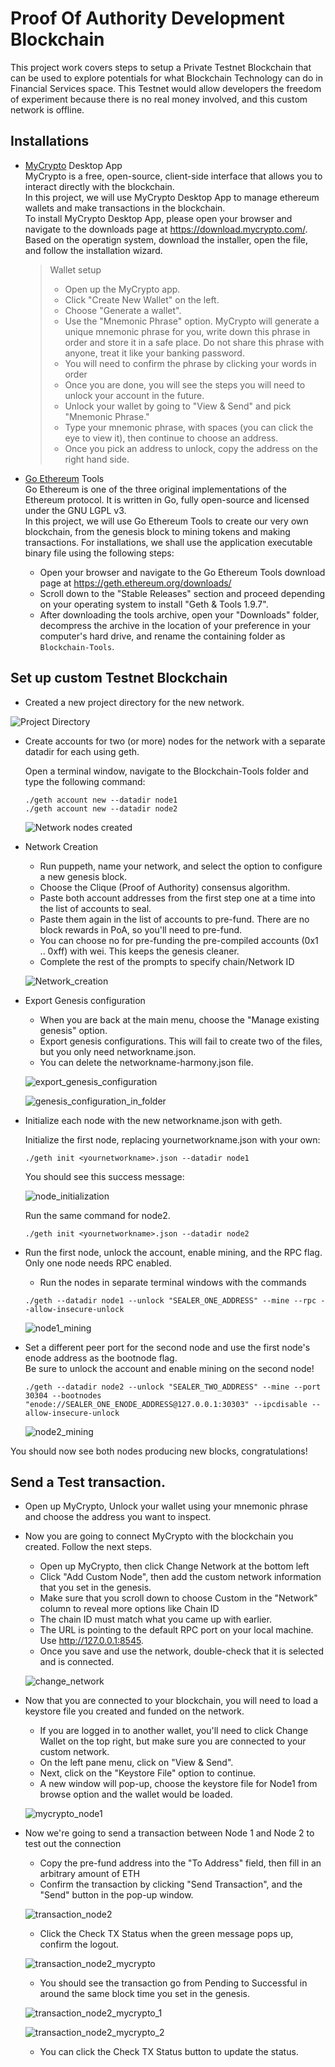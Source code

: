 # Proof Of Authority Development Blockchain
This project work covers steps to setup a Private Testnet Blockchain that can be used to explore potentials for what Blockchain Technology can do in Financial Services space. This Testnet would allow developers the freedom of experiment because there is no real money involved, and this custom network is offline.

## Installations
- [MyCrypto](https://www.mycrypto.com/) Desktop App  
MyCrypto is a free, open-source, client-side interface that allows you to interact directly with the blockchain.  
In this project, we will use MyCrypto Desktop App to manage ethereum wallets and make transactions in the blockchain.  
To install MyCrypto Desktop App, please open your browser and navigate to the downloads page at https://download.mycrypto.com/.  
Based on the operatign system, download the installer, open the file, and follow the installation wizard.
    > Wallet setup
    > * Open up the MyCrypto app.
    > * Click "Create New Wallet" on the left.
    > * Choose "Generate a wallet".
    > * Use the "Mnemonic Phrase" option. MyCrypto will generate a unique mnemonic phrase for you, write down this phrase in order and store it in a safe place. Do not share this phrase with anyone, treat it like your banking password.
    > * You will need to confirm the phrase by clicking your words in order
    > * Once you are done, you will see the steps you will need to unlock your account in the future.
    > * Unlock your wallet by going to "View & Send" and pick "Mnemonic Phrase."
    > * Type your mnemonic phrase, with spaces (you can click the eye to view it), then continue to choose an address.
    > * Once you pick an address to unlock, copy the address on the right hand side.



- [Go Ethereum](https://geth.ethereum.org/) Tools  
Go Ethereum is one of the three original implementations of the Ethereum protocol. It is written in Go, fully open-source and licensed under the GNU LGPL v3.  
In this project, we will use Go Ethereum Tools to create our very own blockchain, from the genesis block to mining tokens and making transactions.
For installations, we shall use the application executable binary file using the following steps:  
  * Open your browser and navigate to the Go Ethereum Tools download page at https://geth.ethereum.org/downloads/
  * Scroll down to the "Stable Releases" section and proceed depending on your operating system to install "Geth & Tools 1.9.7".
  * After downloading the tools archive, open your "Downloads" folder, decompress the archive in the location of your preference in your computer's hard drive, and rename the containing folder as `Blockchain-Tools`.


## Set up custom Testnet Blockchain 

- Created a new project directory for the new network.  

![Project Directory](Screenshots/Project_Directory.png)

- Create accounts for two (or more) nodes for the network with a separate datadir for each using geth. 

  Open a terminal window, navigate to the Blockchain-Tools folder and type the following command:
  ```
  ./geth account new --datadir node1
  ./geth account new --datadir node2
  ```  
  
  ![Network nodes created](Screenshots/Network_nodes_created.png)


- Network Creation
  * Run puppeth, name your network, and select the option to configure a new genesis block.
  * Choose the Clique (Proof of Authority) consensus algorithm.  
  * Paste both account addresses from the first step one at a time into the list of accounts to seal.  
  * Paste them again in the list of accounts to pre-fund. There are no block rewards in PoA, so you'll need to pre-fund.  
  * You can choose no for pre-funding the pre-compiled accounts (0x1 .. 0xff) with wei. This keeps the genesis cleaner.  
  * Complete the rest of the prompts to specify chain/Network ID  
  
  ![Network_creation](Screenshots/Network_creation.png)


- Export Genesis configuration

    * When you are back at the main menu, choose the "Manage existing genesis" option.  
    * Export genesis configurations. This will fail to create two of the files, but you only need networkname.json. 
    * You can delete the networkname-harmony.json file.  
    
    ![export_genesis_configuration](Screenshots/export_genesis_configuration.png)  
    
    ![genesis_configuration_in_folder](Screenshots/genesis_configuration_in_folder.png)




- Initialize each node with the new networkname.json with geth.  

  Initialize the first node, replacing yournetworkname.json with your own:
  
  `./geth init <yournetworkname>.json --datadir node1`

  You should see this success message:  
  
  ![node_initialization](Screenshots/node_initialization.png)

  Run the same command for node2.

  `./geth init <yournetworkname>.json --datadir node2`



- Run the first node, unlock the account, enable mining, and the RPC flag. Only one node needs RPC enabled.  
  * Run the nodes in separate terminal windows with the commands

  `./geth --datadir node1 --unlock "SEALER_ONE_ADDRESS" --mine --rpc --allow-insecure-unlock`

  ![node1_mining](Screenshots/node1_mining.png)
  


- Set a different peer port for the second node and use the first node's enode address as the bootnode flag.  
  Be sure to unlock the account and enable mining on the second node!

  `./geth --datadir node2 --unlock "SEALER_TWO_ADDRESS" --mine --port 30304 --bootnodes "enode://SEALER_ONE_ENODE_ADDRESS@127.0.0.1:30303" --ipcdisable --allow-insecure-unlock`

  ![node2_mining](Screenshots/node2_mining.png)


You should now see both nodes producing new blocks, congratulations!  


## Send a Test transaction.

- Open up MyCrypto, Unlock your wallet using your mnemonic phrase and choose the address you want to inspect.

- Now you are going to connect MyCrypto with the blockchain you created. Follow the next steps.

  * Open up MyCrypto, then click Change Network at the bottom left
  * Click "Add Custom Node", then add the custom network information that you set in the genesis.
  * Make sure that you scroll down to choose Custom in the "Network" column to reveal more options like Chain ID
  * The chain ID must match what you came up with earlier.
  * The URL is pointing to the default RPC port on your local machine. Use http://127.0.0.1:8545.
  * Once you save and use the network, double-check that it is selected and is connected.

  ![change_network](Screenshots/change_network.png)

- Now that you are connected to your blockchain, you will need to load a keystore file you created and funded on the network.
  * If you are logged in to another wallet, you'll need to click Change Wallet on the top right, but make sure you are connected to your custom network.
  * On the left pane menu, click on "View & Send".
  * Next, click on the "Keystore File" option to continue.
  * A new window will pop-up, choose the keystore file for Node1 from browse option and the wallet would be loaded.

  ![mycrypto_node1](Screenshots/mycrypto_node1.png)

- Now we're going to send a transaction between Node 1 and Node 2 to test out the connection

  * Copy the pre-fund address into the "To Address" field, then fill in an arbitrary amount of ETH
  * Confirm the transaction by clicking "Send Transaction", and the "Send" button in the pop-up window.  
  
  ![transaction_node2](Screenshots/transaction_node2.png)
  
  * Click the Check TX Status when the green message pops up, confirm the logout.  
  
  ![transaction_node2_mycrypto](Screenshots/transaction_node2_mycrypto.png)
  
  * You should see the transaction go from Pending to Successful in around the same block time you set in the genesis.  
  
   ![transaction_node2_mycrypto_1](Screenshots/transaction_node2_mycrypto_1.png)  
   
   ![transaction_node2_mycrypto_2](Screenshots/transaction_node2_mycrypto_2.png)

  * You can click the Check TX Status button to update the status.

  
  
  
